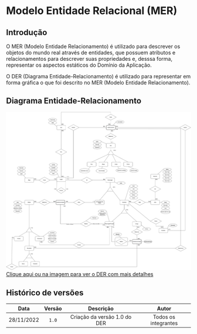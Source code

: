 # Modelo Entidade Relacional (MER)

## Introdução

O MER (Modelo Entidade Relacionamento) é utilizado para descrever os objetos do mundo real através de entidades, que possuem atributos e relacionamentos para descrever suas propriedades e, desssa forma, representar os aspectos estáticos do Domínio da Aplicação.

O DER (Diagrama Entidade-Relacionamento) é utilizado para representar em forma gráfica o que foi descrito no MER (Modelo Entidade Relacionamento).

## Diagrama Entidade-Relacionamento

[![DER Versão 1.0](./images/diagrama-entidade-relacionamento-v1.png)](./images/diagrama-entidade-relacionamento-v1.png)
[Clique aqui ou na imagem para ver o DER com mais detalhes](./images/diagrama-entidade-relacionamento-v1.png)

## Histórico de versões

|    Data    | Versão |          Descrição           |        Autor         |
| :--------: | :----: | :--------------------------: | :------------------: |
| 28/11/2022 | `1.0`  | Criação da versão 1.0 do DER | Todos os integrantes |
